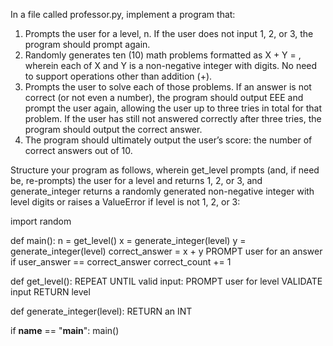In a file called professor.py, implement a program that:

1. Prompts the user for a level, n. If the user does not input 1, 2, or 3, the program should prompt again.
2. Randomly generates ten (10) math problems formatted as X + Y = , wherein each of X and Y is a non-negative integer with digits. No need to support operations other than addition (+).
3. Prompts the user to solve each of those problems. If an answer is not correct (or not even a number), the program should output EEE and prompt the user again, allowing the user up to three tries in total for that problem. If the user has still not answered correctly after three tries, the program should output the correct answer.
4. The program should ultimately output the user’s score: the number of correct answers out of 10.

Structure your program as follows, wherein get_level prompts (and, if need be, re-prompts) the user for a level and returns 1, 2, or 3, and generate_integer returns a randomly generated non-negative integer with level digits or raises a ValueError if level is not 1, 2, or 3:

import random

def main():
    n = get_level()
    x = generate_integer(level)
    y = generate_integer(level)
    correct_answer = x + y
    PROMPT user for an answer
        if user_answer == correct_answer
            correct_count += 1

def get_level():
    REPEAT UNTIL valid input:
        PROMPT user for level
        VALIDATE input
    RETURN level

def generate_integer(level):
    RETURN an INT

if __name__ == "__main__":
    main()